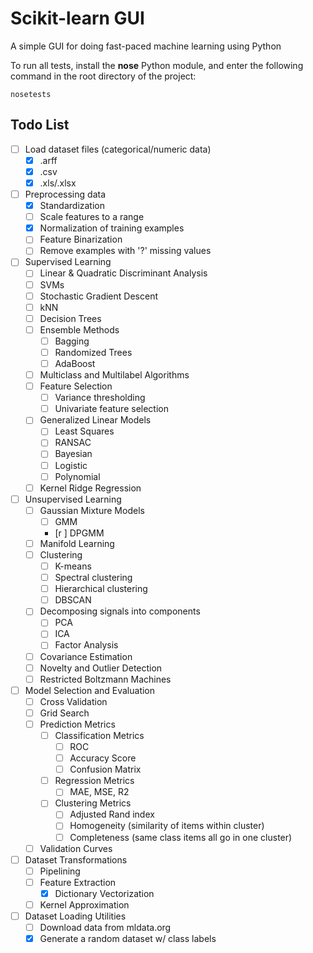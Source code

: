 # Scikit-learn GUI
A simple GUI for doing fast-paced machine learning using Python

To run all tests, install the **nose** Python module, and enter the following command in the root directory of the project:
```
nosetests
```

## Todo List
- [ ] Load dataset files (categorical/numeric data)
  - [x] .arff
  - [x] .csv
  - [x] .xls/.xlsx
- [ ] Preprocessing data
  - [x] Standardization
  - [ ] Scale features to a range
  - [x] Normalization of training examples
  - [ ] Feature Binarization
  - [ ] Remove examples with '?' missing values
- [ ] Supervised Learning
  - [ ] Linear & Quadratic Discriminant Analysis
  - [ ] SVMs
  - [ ] Stochastic Gradient Descent
  - [ ] kNN
  - [ ] Decision Trees
  - [ ] Ensemble Methods
    - [ ] Bagging
    - [ ] Randomized Trees
    - [ ] AdaBoost
  - [ ] Multiclass and Multilabel Algorithms
  - [ ] Feature Selection
    - [ ] Variance thresholding
    - [ ] Univariate feature selection
  - [ ] Generalized Linear Models
    - [ ] Least Squares
    - [ ] RANSAC
    - [ ] Bayesian
    - [ ] Logistic
    - [ ] Polynomial
  - [ ] Kernel Ridge Regression
- [ ] Unsupervised Learning
  - [ ] Gaussian Mixture Models
    - [ ] GMM
    - [r ] DPGMM
  - [ ] Manifold Learning
  - [ ] Clustering
    - [ ] K-means
    - [ ] Spectral clustering
    - [ ] Hierarchical clustering
    - [ ] DBSCAN
  - [ ] Decomposing signals into components
    - [ ] PCA
    - [ ] ICA
    - [ ] Factor Analysis
  - [ ] Covariance Estimation
  - [ ] Novelty and Outlier Detection
  - [ ] Restricted Boltzmann Machines
- [ ] Model Selection and Evaluation
  - [ ] Cross Validation
  - [ ] Grid Search
  - [ ] Prediction Metrics
    - [ ] Classification Metrics
      - [ ] ROC
      - [ ] Accuracy Score
      - [ ] Confusion Matrix
    - [ ] Regression Metrics
      - [ ] MAE, MSE, R2
    - [ ] Clustering Metrics
      - [ ] Adjusted Rand index
      - [ ] Homogeneity (similarity of items within cluster)
      - [ ] Completeness (same class items all go in one cluster)
  - [ ] Validation Curves
- [ ] Dataset Transformations
  - [ ] Pipelining
  - [ ] Feature Extraction
    - [x] Dictionary Vectorization
  - [ ] Kernel Approximation
- [ ] Dataset Loading Utilities
  - [ ] Download data from mldata.org
  - [x] Generate a random dataset w/ class labels